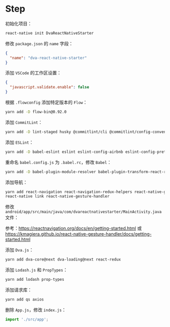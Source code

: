 # Step

初始化项目：

```bash
react-native init DvaReactNativeStarter
```

修改 `package.json` 的 `name` 字段：

```json
{
  "name": "dva-react-native-starter"
}
```

添加 `VSCode` 的工作区设置：

```json
{
  "javascript.validate.enable": false
}
```

根据 `.flowconfig` 添加特定版本的 `Flow`：

```bash
yarn add -D flow-bin@0.92.0
```

添加 `CommitLint`：

```bash
yarn add -D lint-staged husky @commitlint/cli @commitlint/config-conventional
```

添加 `ESLint`：

```bash
yarn add -D babel-eslint eslint eslint-config-airbnb eslint-config-prettier eslint-plugin-import eslint-plugin-jsx-a11y eslint-plugin-prettier eslint-plugin-react eslint-import-resolver-babel-module prettier
```

重命名 `babel.config.js` 为 `.babel.rc`，修改 `Babel`：

```bash
yarn add -D babel-plugin-module-resolver babel-plugin-transform-react-remove-prop-types babel-plugin-transform-remove-console babel-plugin-transform-remove-debugger babel-plugin-lodash eslint-plugin-react-hooks
```

添加导航：

```bash
yarn add react-navigation react-navigation-redux-helpers react-native-gesture-handler
react-native link react-native-gesture-handler
```

修改 `android/app/src/main/java/com/dvareactnativestarter/MainActivity.java` 文件：

参考：https://reactnavigation.org/docs/en/getting-started.html 或 https://kmagiera.github.io/react-native-gesture-handler/docs/getting-started.html

添加 `Dva.js`：

```bash
yarn add dva-core@next dva-loading@next react-redux
```

添加 `Lodash.js` 和 `PropTypes`：

```bash
yarn add lodash prop-types
```

添加请求库：

```bash
yarn add qs axios
```

删除 `App.js`，修改 `index.js`：

```js
import './src/app';
```
